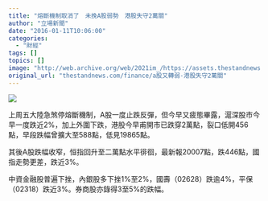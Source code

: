 ```yaml
---
title: "熔斷機制取消了　未挽A股弱勢　港股失守2萬關"
author: "立場新聞"
date: "2016-01-11T10:06:00"
categories:
  - "財經"
tags: []
topics: []
image: "http://web.archive.org/web/2021im_/https://assets.thestandnews.com/media/photos/gettyimages-478591460_ZNdFs_1200x0_zIueM.png"
original_url: "thestandnews.com/finance/a股又轉弱-港股失守2萬關"
---
```

![](http://web.archive.org/web/2021im_/https://assets.thestandnews.com/media/photos/gettyimages-478591460_ZNdFs_1200x0_zIueM.png)

上周五大陸急煞停熔斷機制，A股一度止跌反彈，但今早又疲態畢露，滬深股市今早一度跌近2%，加上外圍下跌，港股今早甫開市已跌穿2萬點，裂口低開456點，早段跌幅曾擴大至588點，低見19865點。

其後A股跌幅收窄，恒指回升至二萬點水平徘徊，最新報20007點，跌446點，國指走勢更差，跌近3%。

中資金融股普遍下挫，內銀股多下挫1%至2%，國壽（02628）跌逾4%，平保（02318）跌近3%。券商股亦錄得3至5%的跌幅。